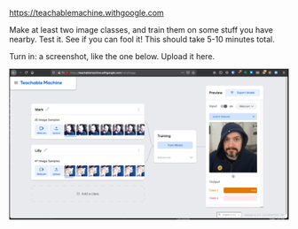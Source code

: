https://teachablemachine.withgoogle.com

Make at least two image classes, and train them on some stuff you have nearby. Test it. See if you can fool it! This should take 5-10 minutes total.

Turn in: a screenshot, like the one below. Upload it here.

![](a0.png)